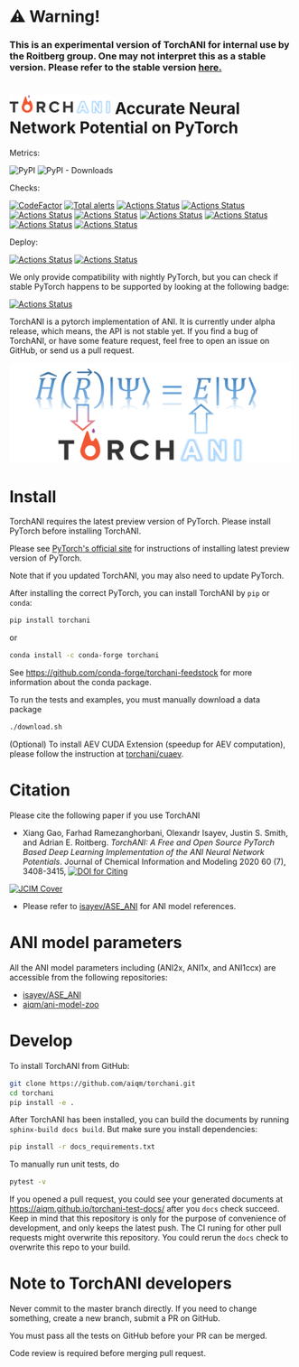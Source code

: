 # :warning: Warning!
### This is an experimental version of TorchANI for internal use by the Roitberg group. One may not interpret this as a stable version. Please refer to the stable version [here.](https://github.com/aiqm/torchani) 


# <img src=https://raw.githubusercontent.com/aiqm/torchani/master/logo1.png width=180/>  Accurate Neural Network Potential on PyTorch

Metrics:

![PyPI](https://img.shields.io/pypi/v/torchani.svg)
![PyPI - Downloads](https://img.shields.io/pypi/dm/torchani.svg)

Checks:

[![CodeFactor](https://www.codefactor.io/repository/github/aiqm/torchani/badge/master)](https://www.codefactor.io/repository/github/aiqm/torchani/overview/master)
[![Total alerts](https://img.shields.io/lgtm/alerts/g/aiqm/torchani.svg?logo=lgtm&logoWidth=18)](https://lgtm.com/projects/g/aiqm/torchani/alerts/)
[![Actions Status](https://github.com/aiqm/torchani/workflows/flake8/badge.svg)](https://github.com/aiqm/torchani/actions)
[![Actions Status](https://github.com/aiqm/torchani/workflows/clang-format/badge.svg)](https://github.com/aiqm/torchani/actions)
[![Actions Status](https://github.com/aiqm/torchani/workflows/mypy/badge.svg)](https://github.com/aiqm/torchani/actions)
[![Actions Status](https://github.com/aiqm/torchani/workflows/unittests/badge.svg)](https://github.com/aiqm/torchani/actions)
[![Actions Status](https://github.com/aiqm/torchani/workflows/cuda/badge.svg)](https://github.com/aiqm/torchani/actions)
[![Actions Status](https://github.com/aiqm/torchani/workflows/docs/badge.svg)](https://github.com/aiqm/torchani/actions)
[![Actions Status](https://github.com/aiqm/torchani/workflows/runnable-submodules/badge.svg)](https://github.com/aiqm/torchani/actions)
[![Actions Status](https://github.com/aiqm/torchani/workflows/tools/badge.svg)](https://github.com/aiqm/torchani/actions)

Deploy:

[![Actions Status](https://github.com/aiqm/torchani/workflows/deploy-docs/badge.svg)](https://github.com/aiqm/torchani/actions)
[![Actions Status](https://github.com/aiqm/torchani/workflows/deploy-pypi/badge.svg)](https://github.com/aiqm/torchani/actions)

We only provide compatibility with nightly PyTorch, but you can check if stable PyTorch happens to be supported by looking at the following badge:

[![Actions Status](https://github.com/aiqm/torchani/workflows/stable-torch/badge.svg)](https://github.com/aiqm/torchani/actions)


TorchANI is a pytorch implementation of ANI. It is currently under alpha release, which means, the API is not stable yet. If you find a bug of TorchANI, or have some feature request, feel free to open an issue on GitHub, or send us a pull request.

<img src=https://raw.githubusercontent.com/aiqm/torchani/master/logo2.png width=500/>


# Install

TorchANI requires the latest preview version of PyTorch. Please install PyTorch before installing TorchANI.

Please see [PyTorch's official site](https://pytorch.org/get-started/locally/) for instructions of installing latest preview version of PyTorch.

Note that if you updated TorchANI, you may also need to update PyTorch.

After installing the correct PyTorch, you can install TorchANI by `pip` or `conda`:

```bash
pip install torchani
```

or

```bash
conda install -c conda-forge torchani
```

See https://github.com/conda-forge/torchani-feedstock for more information about the conda package.

To run the tests and examples, you must manually download a data package

```bash
./download.sh
```

(Optional) To install AEV CUDA Extension (speedup for AEV computation), please follow the instruction at [torchani/cuaev](https://github.com/aiqm/torchani/tree/master/torchani/cuaev).

# Citation

Please cite the following paper if you use TorchANI 

* Xiang Gao, Farhad Ramezanghorbani, Olexandr Isayev, Justin S. Smith, and Adrian E. Roitberg. *TorchANI: A Free and Open Source PyTorch Based Deep Learning Implementation of the ANI Neural Network Potentials*. Journal of Chemical Information and Modeling 2020 60 (7), 3408-3415, [![DOI for Citing](https://img.shields.io/badge/DOI-10.1021%2Facs.jcim.0c00451-green.svg)](https://doi.org/10.1021/acs.jcim.0c00451)

[![JCIM Cover](https://pubs.acs.org/na101/home/literatum/publisher/achs/journals/content/jcisd8/2020/jcisd8.2020.60.issue-7/jcisd8.2020.60.issue-7/20200727/jcisd8.2020.60.issue-7.largecover.jpg)](https://pubs.acs.org/toc/jcisd8/60/7)

* Please refer to [isayev/ASE_ANI](https://github.com/isayev/ASE_ANI) for ANI model references.

# ANI model parameters
All the ANI model parameters including (ANI2x, ANI1x, and ANI1ccx) are accessible from the following repositories:
- [isayev/ASE_ANI](https://github.com/isayev/ASE_ANI)
- [aiqm/ani-model-zoo](https://github.com/aiqm/ani-model-zoo)


# Develop

To install TorchANI from GitHub:

```bash
git clone https://github.com/aiqm/torchani.git
cd torchani
pip install -e .
```

After TorchANI has been installed, you can build the documents by running `sphinx-build docs build`. But make sure you
install dependencies:
```bash
pip install -r docs_requirements.txt
```

To manually run unit tests, do

```bash
pytest -v
```

If you opened a pull request, you could see your generated documents at https://aiqm.github.io/torchani-test-docs/ after you `docs` check succeed.
Keep in mind that this repository is only for the purpose of convenience of development, and only keeps the latest push.
The CI runing for other pull requests might overwrite this repository. You could rerun the `docs` check to overwrite this repo to your build.


# Note to TorchANI developers

Never commit to the master branch directly. If you need to change something, create a new branch, submit a PR on GitHub.

You must pass all the tests on GitHub before your PR can be merged.

Code review is required before merging pull request.
